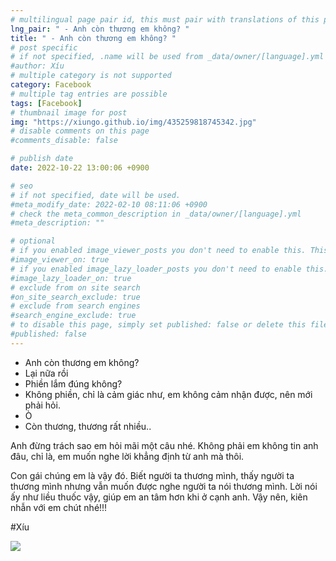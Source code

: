 ```yaml
---
# multilingual page pair id, this must pair with translations of this page. (This name must be unique)
lng_pair: " - Anh còn thương em không? "
title: " - Anh còn thương em không? "
# post specific
# if not specified, .name will be used from _data/owner/[language].yml
#author: Xíu
# multiple category is not supported
category: Facebook
# multiple tag entries are possible
tags: [Facebook]
# thumbnail image for post
img: "https://xiungo.github.io/img/435259818745342.jpg"
# disable comments on this page
#comments_disable: false

# publish date
date: 2022-10-22 13:00:06 +0900

# seo
# if not specified, date will be used.
#meta_modify_date: 2022-02-10 08:11:06 +0900
# check the meta_common_description in _data/owner/[language].yml
#meta_description: ""

# optional
# if you enabled image_viewer_posts you don't need to enable this. This is only if image_viewer_posts = false
#image_viewer_on: true
# if you enabled image_lazy_loader_posts you don't need to enable this. This is only if image_lazy_loader_posts = false
#image_lazy_loader_on: true
# exclude from on site search
#on_site_search_exclude: true
# exclude from search engines
#search_engine_exclude: true
# to disable this page, simply set published: false or delete this file
#published: false
---
```


<!-- outline-start -->

- Anh còn thương em không?
- Lại nữa rồi
- Phiền lắm đúng không?
- Không phiền, chỉ là cảm giác như, em không cảm nhận được, nên mới phải hỏi.
- Ò
- Còn thương, thương rất nhiều..

Anh đừng trách sao em hỏi mãi một câu nhé. Không phải em không tin anh đâu, chỉ là, em muốn nghe lời khẳng định từ anh mà thôi.

Con gái chúng em là vậy đó. Biết người ta thương mình, thấy người ta thương mình nhưng vẫn muốn được nghe người ta nói thương mình. Lời nói ấy như liều thuốc vậy, giúp em an tâm hơn khi ở cạnh anh. Vậy nên, kiên nhẫn với em chút nhé!!!

#Xíu

<!-- outline-end -->

<img src= "https://xiungo.github.io/img/435259818745342.jpg">